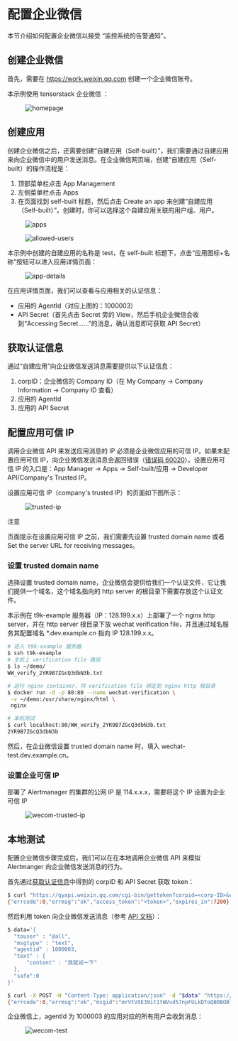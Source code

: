 # 配置企业微信

本节介绍如何配置企业微信以接受 “监控系统的告警通知”。

## 创建企业微信

首先，需要在  <a target="_blank" rel="noopener noreferrer" href="https://work.weixin.qq.com">https://work.weixin.qq.com</a> 创建一个企业微信账号。

本示例使用 tensorstack 企业微信 ：

<figure class="screenshot">
  <img alt="homepage" src="../../assets/monitoring-and-log-system/wecom/homepage.jpg" />
</figure>

## 创建应用

创建企业微信之后，还需要创建“自建应用（Self-built）”，我们需要通过自建应用来向企业微信中的用户发送消息。在企业微信网页端，创建“自建应用（Self-built）的操作流程是：

1. 顶部菜单栏点击 App Management
1. 左侧菜单栏点击 Apps
1. 在页面找到 self-built 标题，然后点击 Create an app 来创建”自建应用（Self-built）”。创建时，你可以选择这个自建应用关联的用户组、用户。

<figure class="screenshot">
  <img alt="apps" src="../../assets/monitoring-and-log-system/wecom/apps.png" />
</figure>

<figure class="screenshot">
  <img alt="allowed-users" src="../../assets/monitoring-and-log-system/wecom/allowed-users.jpg" />
</figure>

本示例中创建的自建应用的名称是 test，在 self-built 标题下，点击“应用图标+名称”按钮可以进入应用详情页面：

<figure class="screenshot">
  <img alt="app-details" src="../../assets/monitoring-and-log-system/wecom/app-details.jpg" />
</figure>

在应用详情页面，我们可以查看与应用相关的认证信息：

* 应用的 AgentId（对应上图的：1000003）
* API Secret（首先点击 Secret 旁的 View，然后手机企业微信会收到“Accessing Secret……”的消息，确认消息即可获取 API Secret）

## 获取认证信息

通过“自建应用”向企业微信发送消息需要提供以下认证信息：

1. corpID：企业微信的 Company ID（在 My Company -> Company Information -> Company ID 查看）
1. 应用的 AgentId
1. 应用的 API Secret

## 配置应用可信 IP

调用企业微信 API 来发送应用消息的 IP 必须是企业微信应用的可信 IP。如果未配置应用可信 IP，向企业微信发送消息会返回错误（<a target="_blank" rel="noopener noreferrer" href="https://developer.work.weixin.qq.com/document/path/90313#错误码：60020">错误码 60020</a>）。设置应用可信 IP 的入口是：App Manager -> Apps -> Self-built/应用 -> Developer API/Company's Trusted IP。

设置应用可信 IP（company's trusted IP）的页面如下图所示：

<figure class="screenshot">
  <img alt="trusted-ip" src="../../assets/monitoring-and-log-system/wecom/trusted-ip.png" />
</figure>

<aside class="note">
<div class="title">注意</div>

页面提示在设置应用可信 IP 之前，我们需要先设置 trusted domain name 或者 Set the server URL for receiving messages。

</aside>

### 设置 trusted domain name

选择设置 trusted domain name，企业微信会提供给我们一个认证文件，它让我们提供一个域名，这个域名指向的 http server 的根目录下需要存放这个认证文件。

本示例在 t9k-example 服务器（IP：128.199.x.x）上部署了一个 nginx http server，并在 http server 根目录下放 wechat verification file，并且通过域名服务其配置域名 *.dev.example.cn 指向 IP 128.199.x.x。

```bash
# 进入 t9k-example 服务器
$ ssh t9k-example
# 主机上 verification file 路径
$ ls ~/demo/
WW_verify_2YR9B7ZGcQ3dbN3b.txt

# 运行 nginx container，将 verification file 绑定到 nginx http 根目录
$ docker run -d -p 80:80 --name wechat-verification \
 -v ~/demo:/usr/share/nginx/html \
 nginx

# 本机测试
$ curl localhost:80/WW_verify_2YR9B7ZGcQ3dbN3b.txt
2YR9B7ZGcQ3dbN3b
```

然后，在企业微信设置 trusted domain name 时，填入 wechat-test.dev.example.cn。

### 设置企业可信 IP

部署了 Alertmanager 的集群的公网 IP 是 114.x.x.x，需要将这个 IP 设置为企业可信 IP

<figure class="screenshot">
  <img alt="wecom-trusted-ip" src="../../assets/monitoring-and-log-system/wecom/set-trusted-ip.png" />
</figure>

## 本地测试

配置企业微信步骤完成后，我们可以在在本地调用企业微信 API 来模拟 Alertmanger 向企业微信发送消息的行为。

首先通过[获取认证信息](#获取认证信息)中得到的 corpID 和 API Secret 获取 token：

```bash
$ curl "https://qyapi.weixin.qq.com/cgi-bin/gettoken?corpid=<corp-ID>&corpsecret=<app-apiSecret>"
{"errcode":0,"errmsg":"ok","access_token":"<token>","expires_in":7200}
```

然后利用 token 向企业微信发送消息（参考 <a target="_blank" rel="noopener noreferrer" href="https://developer.work.weixin.qq.com/document/path/90236">API 文档</a>）：

```bash
$ data='{
  "touser" : "@all",
  "msgtype" : "text",
  "agentid" : 1000003,
  "text" : {
      "content" : "我就试一下"
  },
  "safe":0
}'

$ curl -X POST -H "Content-Type: application/json" -d "$data" "https://qyapi.weixin.qq.com/cgi-bin/message/send?access_token=<token>"
{"errcode":0,"errmsg":"ok","msgid":"mrVtVXE39it1tWVvd57npFULkDToQB0BOBlwUNvEk2eP8w3Hy29QWeiap1sMbhcldkX96CF41kZCHJVVuQHUEg"}* Closing connection 0
```

企业微信上，agentId 为 1000003 的应用对应的所有用户会收到消息：

<figure class="screenshot">
  <img alt="wecom-test" src="../../assets/monitoring-and-log-system/wecom/test.jpg" />
</figure>
